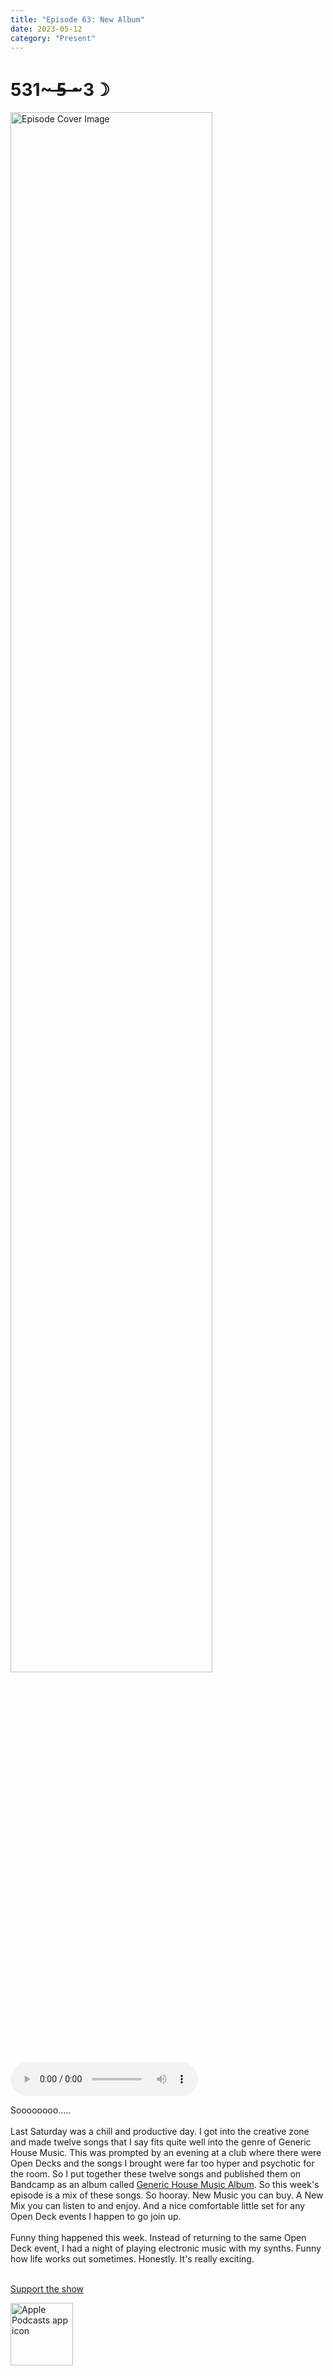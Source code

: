 ```yaml
---
title: "Episode 63: New Album"
date: 2023-05-12
category: "Present"
---
```

# 531~ ̶5̶ ̶~3☽
<img src="https://artwork.captivate.fm/b399d17f-ce1b-464a-ad9f-91985dfa10a8/60854458c4d1acdf4e1c2f79c4137142d85d78e379bdafbd69bd34c85f5819ad.jpg" alt="Episode Cover Image" width=80%/>
<audio controls>
  <source src="https://podcasts.captivate.fm/media/b6a7586d-b4c6-456a-bdb7-36f7cca17971/12838072-episode-63-new-album.mp3" type="audio/mpeg">
  Your browser does not support the audio element.
</audio>

<p>Soooooooo.....<br/><br/>Last Saturday was a chill and productive day. I got into the creative zone and made twelve songs that I say fits quite well into the genre of Generic House Music. This was prompted by an evening at a club where there were Open Decks and the songs I brought were far too hyper and psychotic for the room. So I put together these twelve songs and published them on Bandcamp as an album called <a href='https://music.n8k99.com/album/generic-house-music-album'>Generic House Music Album</a>. So this week&apos;s episode is a mix of these songs. So hooray. New Music you can buy. A New Mix you can listen to and enjoy. And a nice comfortable little set for any Open Deck events I happen to go join up. <br/><br/>Funny thing happened this week. Instead of returning to the same Open Deck event, I had a night of playing electronic music with my synths. Funny how life works out sometimes. Honestly. It&apos;s really exciting. <br/><br/></p><a rel="payment" href="https://www.paypal.com/donate/?hosted_button_id=WX3GRUK5BHJLS">Support the show</a>

<a href="https://podcasts.apple.com/us/podcast/living-room-music/id1608791560?tscg=30200&itsct=podcast_box_appicon&ls=1&mttnsubad=1608791560" style="display: inline-block;"><img src="https://toolbox.marketingtools.apple.com/api/v2/badges/app-icon-podcasts/standard/en-us" alt="Apple Podcasts app icon" style="width: 100px; height: 100px; vertical-align: middle; object-fit: contain;" /></a>
    